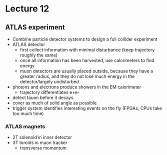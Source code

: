 # Lecture 12
## ATLAS experiment
- Combine particle detector systems to design a full collider experiment
- ATLAS detector
    - first collect information with minimal disturbance (keep trajectory roughly the same)
    - once all information has been harvested, use calorimeters to find energy
    - muon detectors are usually placed outside, because they have a greater radius, and they do not lose much energy in the detector/largely undisturbed
- photons and electrons produce showers in the EM calorimeter
    - trajectory differentiates e+e-
- detect tauon before it decays
- cover as much of solid angle as possible
- trigger system identifies interesting events on the fly (FPGAs, CPUs take too much time)

### ATLAS magnets
- 2T solenoid in inner detector
- 3T toroids in muon tracker
    - transverse momentum
